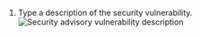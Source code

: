 1. Type a description of the security vulnerability.
   ![Security advisory vulnerability description](/assets/images/help/security/security-advisory-description.png)
